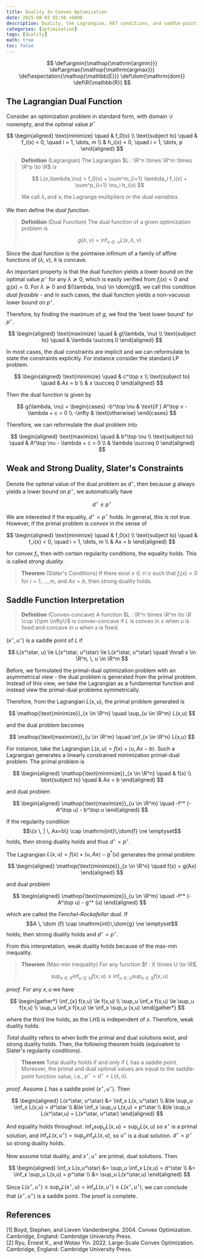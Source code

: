 ```yaml
---
title: Duality In Convex Optimization
date: 2025-08-03 05:50 +0800
description: Duality, the Lagrangian, KKT conditions, and saddle-point interpretation.
categories: [optimization]
tags: [duality]
math: true
toc: false
---
```


$$
    \def\argmin{\mathop{\mathrm{argmin}}}
    \def\argmax{\mathop{\mathrm{argmax}}}
    \def\expectation{\mathop{\mathbb{E}}}
    \def\dom{\mathrm{dom}}
    \def\R{\mathbb{R}}
$$

## The Lagrangian Dual Function

Consider an optimization problem in standard form, with domain $\mathcal{D}$ nonempty, and the optimal value $p^\star$

$$
\begin{aligned}
\text{minimize} \quad & f_0(x) \\
\text{subject to} \quad & f_i(x) < 0, \quad i = 1, \dots, m  \\
& h_i(x) = 0, \quad i = 1, \dots, p
\end{aligned}
$$

> **Definition** (Lagrangian) The Lagrangian $L : \R^n \times \R^m \times \R^p \to \R$ is
>
> $$
L(x,\lambda,\nu) = f_0(x) + \sum^m_{i=1} \lambda_i f_i(x) + \sum^p_{i=1} \nu_i h_i(x)
> $$
> 
> We call $\lambda_i$ and $\nu_i$ the Lagrange multipliers or the _dual variables_.

We then define the _dual function_.

> **Definition** (Dual Function) The dual function of a given optimization problem is
> 
> $$
g(\lambda, \nu) = \inf_{x \in \mathcal{D}} L(x,\lambda,\nu)
> $$

Since the dual function is the pointwise infimum of a family of affine functions of $(\lambda, \nu)$, it is concave.

An important property is that the dual function yields a lower bound on the optimal value $p^\star$ for any $\lambda \succeq 0$, which is easily verified from $f_i(x) < 0$ and $g_i(x) = 0$. For $\lambda \succeq 0$ and $(\lambda, \nu) \in \dom{g}$, we call this condition _dual feasible_ - and in such cases, the dual function yields a non-vacuous lower bound on $p^\star$. 

Therefore, by finding the maximum of $g$, we find the 'best lower bound' for $p^\star$. 

$$
\begin{aligned}
\text{maximize} \quad & g(\lambda, \nu) \\
\text{subject to} \quad & \lambda \succeq 0
\end{aligned}
$$

In most cases, the dual constraints are implicit and we can reformulate to state the constraints explicitly. For instance consider the standard LP problem.

$$
\begin{aligned}
\text{minimize} \quad & c^\top x \\
\text{subject to} \quad & Ax = b \\
& x \succeq 0
\end{aligned}
$$

Then the dual function is given by

$$
g(\lambda, \nu) = \begin{cases} -b^\top \nu & \text{if } A^\top v - \lambda + c = 0 \\ -\infty & \text{otherwise} \end{cases}
$$

Therefore, we can reformulate the dual problem into

$$
\begin{aligned}
\text{maximize} \quad & b^\top \nu \\
\text{subject to} \quad & A^\top \nu - \lambda + c = 0 \\
& \lambda \succeq 0
\end{aligned}
$$

## Weak and Strong Duality, Slater's Constraints

Denote the optimal value of the dual problem as $d^\star$, then because $g$ always yields a lower bound on $p^\star$, we automatically have

$$
d^\star \le p^\star
$$

We are interested if the equality, $d^\star = p^\star$ holds. In general, this is not true. However, if the primal problem is _convex_ in the sense of

$$
\begin{aligned}
\text{minimize} \quad & f_0(x) \\
\text{subject to} \quad & f_i(x) < 0, \quad i = 1, \dots, m  \\
& Ax = b
\end{aligned}
$$

for convex $f_i$, then with certain regularity conditions, the equality holds. This is called _strong duality_.

> **Theorem** (Slater's Conditions) If there exist $x \in \mathrm{ri}\,\mathcal{D}$ such that $f_i(x) < 0$ for $i = 1,\dots,m$, and $Ax = b$, then strong duality holds.

## Saddle Function Interpretation

> **Definition** (Convex-concave) A function $L : \R^n \times \R^m \to \R \cup \{\pm \infty\}$ is convex-concave if $L$ is convex in $x$ when $u$ is fixed and concave in $u$ when $x$ is fixed.

$(x^\star, u^\star)$ is a saddle point of $L$ if

$$
L(x^\star, u) \le L(x^\star, u^\star) \le L(x^\star, u^\star) \quad \forall x \in \R^n, \, u \in \R^m
$$

Before, we formulated the primal-dual optimization problem with an asymmetrical view - the dual problem is generated from the primal problem. Instead of this view, we take the Lagrangian as a fundamental function and instead view the primal-dual problems symmetrically.

Therefore, from the Lagrangian $L(x,u)$, the primal problem generated is

$$
\mathop{\text{minimize}}_{x \in \R^n} \quad \sup_{u \in \R^m} L(x,u)
$$

and the dual problem becomes

$$
\mathop{\text{maximize}}_{u \in \R^m} \quad \inf_{x \in \R^n} L(x,u)
$$

For instance, take the Lagrangian $L(x,u) = f(x) + \langle u, Ax-b \rangle$. Such a Lagrangian generates a linearly constrained minimization primal-dual problem. The primal problem is

$$
\begin{aligned}
\mathop{\text{minimize}}_{x \in \R^n} \quad & f(x) \\
\text{subject to} \quad & Ax = b
\end{aligned}
$$

and dual problem

$$
\begin{aligned}
\mathop{\text{maximize}}_{u \in \R^m} \quad -f^* (-A^\top u) - b^\top u
\end{aligned}
$$

If the regularity condition 
$$\{x \, | \, Ax=b\} \cap \mathrm{int}\,\dom{f} \ne \emptyset$$
 holds, then strong duality holds and thus $d^\star = p^\star$. 

The Lagrangian $L(x,u) = f(x) + \langle u, Ax \rangle - g^* (u)$ generates the primal problem

$$
\begin{aligned}
\mathop{\text{minimize}}_{x \in \R^n} \quad f(x) + g(Ax)
\end{aligned}
$$

and dual problem

$$
\begin{aligned}
\mathop{\text{maximize}}_{u \in \R^m} \quad -f^* (-A^\top u) - g^* (u)
\end{aligned}
$$

which are called the _Fenchel-Rockafellar dual_. If 
$$A \, \dom {f} \cap \mathrm{int}\,\dom{g} \ne \emptyset$$
 holds, then strong duality holds and $d^\star = p^\star$.

From this interpretation, weak duality holds because of the max-min inequality. 

> **Theorem** (Max-min inequality) For any function $f : X \times U \to \R$,
>
> $$
\sup_{x \in X} \inf_{u \in U} f(x,u) \le \inf_{u \in U} \sup_{x \in X} f(x,u)
> $$

_proof_. For any $x,u$ we have

$$
\begin{gather*}
\inf_{x} f(x,u) \le f(x,u) \\
\sup_u \inf_x f(x,u) \le \sup_u f(x,u) \\
\sup_u \inf_x f(x,u) \le \inf_x \sup_u (x,u)
\end{gather*}
$$

where the third line holds, as the LHS is independent of $x$. Therefore, weak duality holds.

_Total duality_ refers to when both the primal and dual solutions exist, and strong duality holds. Then, the following theorem holds (equivalent to Slater's regularity conditions).

> **Theorem** Total duality holds if and only if $L$ has a saddle point. Moreover, the primal and dual optimal values are equal to the saddle-point function value, i.e., $p^\star = d^\star = L(\tilde{x}, \tilde{u})$.

_proof_. Assume $L$ has a saddle point $(x^\star, u^\star)$. Then

$$
\begin{aligned}
L(x^\star, u^\star) &= \inf_x L(x, u^\star) \\
                    &\le \sup_u \inf_x L(x,u) = d^\star \\
                    &\le \inf_x \sup_u L(x,u) = p^\star \\
                    &\le \sup_u L(x^\star,u) = L(x^\star, u^\star)
\end{aligned}
$$

And equality holds throughout. $\inf_x \sup_u L(x,u) = \sup_u L(x,u)$ so $x^\star$ is a primal solution, and $\inf_x L(x,u^\star) = \sup_u \inf_x L(x,u)$, so $u^\star$ is a dual solution. $d^\star = p^\star$ so strong duality holds.

Now assume total duality, and $x^\star, u^\star$ are primal, dual solutions. Then

$$
\begin{aligned}
\inf_x L(x,u^\star) &= \sup_u \inf_x L(x,u) = d^\star \\
                    &= \inf_x \sup_u L(x,u) = p^\star \\
                    &= \sup_u L(x^\star,u)
\end{aligned}
$$

Since $L(x^\star,u^\star) \le \sup_u L(x^\star,u) = \inf_x L(x,u^\star) \le L(x^\star,u^\star)$, we can conclude that $(x^\star, u^\star)$ is a saddle point. The proof is complete.

## References
[1] Boyd, Stephen, and Lieven Vandenberghe. 2004. Convex Optimization. Cambridge, England: Cambridge University Press.\
[2] Ryu, Ernest K., and Wotao Yin. 2022. Large-Scale Convex Optimization. Cambridge, England: Cambridge University Press.